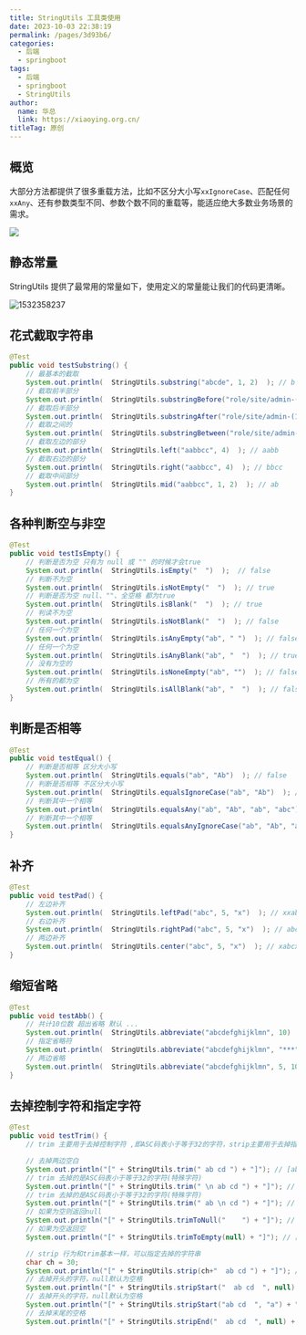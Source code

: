```yaml
---
title: StringUtils 工具类使用
date: 2023-10-03 22:38:19
permalink: /pages/3d93b6/
categories: 
  - 后端
  - springboot
tags: 
  - 后端
  - springboot
  - StringUtils
author: 
  name: 华总
  link: https://xiaoying.org.cn/
titleTag: 原创
---
```

## 概览

大部分方法都提供了很多重载方法，比如不区分大小写`xxIgnoreCase`、匹配任何`xxAny`、还有参数类型不同、参数个数不同的重载等，能适应绝大多数业务场景的需求。

![](https://aurora-1258839075.cos.ap-shanghai.myqcloud.com/img/202310032244257.png?q-sign-algorithm=sha1&q-ak=AKIDlOsIWjolbMzQrQyRwNfoovASl088zhGh&q-sign-time=1696344243;9000000000&q-key-time=1696344243;9000000000&q-header-list=host&q-url-param-list=&q-signature=509531d8b27c6045a4b077a97c5a471c7a25fc15)

## 静态常量

StringUtils 提供了最常用的常量如下，使用定义的常量能让我们的代码更清晰。

![1532358237](https://aurora-1258839075.cos.ap-shanghai.myqcloud.com/img/202310032248030.jpg?q-sign-algorithm=sha1&q-ak=AKIDlOsIWjolbMzQrQyRwNfoovASl088zhGh&q-sign-time=1696344494;8999999999&q-key-time=1696344494;8999999999&q-header-list=host&q-url-param-list=&q-signature=d0e1bca823e84e0c7be5b8a609f764481b52c85d)

## 花式截取字符串

```java
@Test
public void testSubstring() {
    // 最基本的截取
    System.out.println(  StringUtils.substring("abcde", 1, 2)  ); // b
    // 截取前半部分
    System.out.println(  StringUtils.substringBefore("role/site/admin-(1.site.1)", "-(")  ); // role/site/admin
    // 截取后半部分
    System.out.println(  StringUtils.substringAfter("role/site/admin-(1.site.1)", "-")  ); // (1.site.1)
    // 截取之间的
    System.out.println(  StringUtils.substringBetween("role/site/admin-(1.site.1)", "(", ")")  ); // 1.site.1
    // 截取左边的部分
    System.out.println(  StringUtils.left("aabbcc", 4)  ); // aabb
    // 截取右边的部分
    System.out.println(  StringUtils.right("aabbcc", 4)  ); // bbcc
    // 截取中间部分
    System.out.println(  StringUtils.mid("aabbcc", 1, 2)  ); // ab
}
```

## 各种判断空与非空

```java
@Test
public void testIsEmpty() {
    // 判断是否为空 只有为 null 或 "" 的时候才会true
    System.out.println(  StringUtils.isEmpty("  ")  );  // false
    // 判断不为空
    System.out.println(  StringUtils.isNotEmpty("  ")  ); // true
    // 判断是否为空 null、""、全空格 都为true
    System.out.println(  StringUtils.isBlank("  ")  ); // true
    // 判读不为空
    System.out.println(  StringUtils.isNotBlank("  ")  ); // false
    // 任何一个为空
    System.out.println(  StringUtils.isAnyEmpty("ab", " ")  ); // false
    // 任何一个为空
    System.out.println(  StringUtils.isAnyBlank("ab", "  ")  ); // true
    // 没有为空的
    System.out.println(  StringUtils.isNoneEmpty("ab", "")  ); // false
    // 所有的都为空
    System.out.println(  StringUtils.isAllBlank("ab", "  ")  ); // false
}
```

## 判断是否相等

```java
@Test
public void testEqual() {
    // 判断是否相等 区分大小写
    System.out.println(  StringUtils.equals("ab", "Ab")  ); // false
    // 判断是否相等 不区分大小写
    System.out.println(  StringUtils.equalsIgnoreCase("ab", "Ab")  ); // true
    // 判断其中一个相等
    System.out.println(  StringUtils.equalsAny("ab", "Ab", "ab", "abc")  ); // true
    // 判断其中一个相等
    System.out.println(  StringUtils.equalsAnyIgnoreCase("ab", "Ab", "abc")  ); // true
}
```

## 补齐

```java
@Test
public void testPad() {
    // 左边补齐
    System.out.println(  StringUtils.leftPad("abc", 5, "x")  ); // xxabc
    // 右边补齐
    System.out.println(  StringUtils.rightPad("abc", 5, "x")  ); // abcxx
    // 两边补齐
    System.out.println(  StringUtils.center("abc", 5, "x")  ); // xabcx
}
```

## 缩短省略

```java
@Test
public void testAbb() {
    // 共计10位数 超出省略 默认 ...
    System.out.println(  StringUtils.abbreviate("abcdefghijklmn", 10)  ); // abcdefg...
    // 指定省略符
    System.out.println(  StringUtils.abbreviate("abcdefghijklmn", "***", 10)  ); // abcdefg***
    // 两边省略
    System.out.println(  StringUtils.abbreviate("abcdefghijklmn", 5, 10)  ); // ...fghi...
}
```

## 去掉控制字符和指定字符

```java
@Test
public void testTrim() {
    // trim 主要用于去掉控制字符 ,即ASC码表小于等于32的字符，strip主要用于去掉指定字符，默认空格

    // 去掉两边空白
    System.out.println("[" + StringUtils.trim(" ab cd ") + "]"); // [ab cd]
    // trim 去掉的是ASC码表小于等于32的字符(特殊字符)
    System.out.println("[" + StringUtils.trim(" \n ab cd ") + "]"); // [ab cd]
    // trim 去掉的是ASC码表小于等于32的字符(特殊字符)
    System.out.println("[" + StringUtils.trim(" ab \n cd ") + "]"); // [ab \n cd]
    // 如果为空则返回null
    System.out.println("[" + StringUtils.trimToNull("    ") + "]"); // [null]
    // 如果为空返回空
    System.out.println("[" + StringUtils.trimToEmpty(null) + "]"); // []

    // strip 行为和trim基本一样，可以指定去掉的字符串
    char ch = 30;
    System.out.println("[" + StringUtils.strip(ch+"  ab cd ") + "]"); // [ab cd]
    // 去掉开头的字符，null默认为空格
    System.out.println("[" + StringUtils.stripStart("  ab cd  ", null) + "]"); // [ab cd  ]
    // 去掉开头的字符，null默认为空格
    System.out.println("[" + StringUtils.stripStart("ab cd  ", "a") + "]"); // [b cd  ]
    // 去掉末尾的空格
    System.out.println("[" + StringUtils.stripEnd("  ab cd  ", null) + "]"); // [  ab cd]
```

